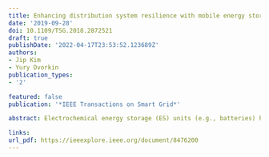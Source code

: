 ```yaml
---
title: Enhancing distribution system resilience with mobile energy storage and microgrids
date: '2019-09-28'
doi: 10.1109/TSG.2018.2872521
draft: true
publishDate: '2022-04-17T23:53:52.123689Z'
authors:
- Jip Kim
- Yury Dvorkin
publication_types:
- '2'

featured: false
publication: '*IEEE Transactions on Smart Grid*'

abstract: Electrochemical energy storage (ES) units (e.g., batteries) have been field-validated as an efficient back-up resource that enhances resilience of distribution systems. However, using these units for resilience is insufficient to justify their installation economically and, therefore, these units are often installed in locations where they yield the greatest economic value during normal operations. Motivated by the recent progress in mobile ES technologies, i.e., ES units can be moved using public transportation routes, this paper proposes using this spatial flexibility to bridge the gap between the economically optimal locations during normal operations and the locations where extra back-up capacity is necessary during disasters. We propose a two-stage optimization model that optimizes investments in mobile ES units in the first stage and can re-route the installed mobile ES units in the second stage to form dynamic microgrids (MGs) and to avoid the expected load shedding caused by disasters. Since the proposed model cannot be solved efficiently with off-the-shelf solvers, even for relatively small instances, we apply the progressive hedging algorithm. The proposed model and algorithm are tested on a 15-bus radial distribution test system.

links:
url_pdf: https://ieeexplore.ieee.org/document/8476200
---
```


